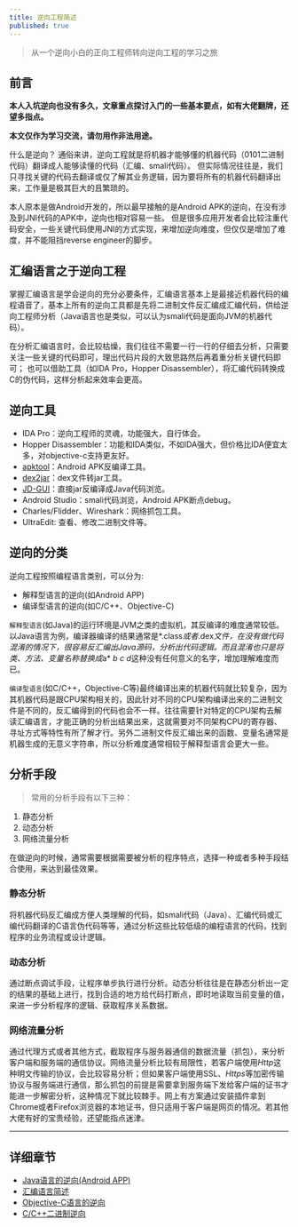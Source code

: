```yaml
---
title: 逆向工程简述
published: true
---
```

> 从一个逆向小白的正向工程师转向逆向工程的学习之旅

## 前言

**本人入坑逆向也没有多久，文章重点探讨入门的一些基本要点，如有大佬翻牌，还望多指点。**

**本文仅作为学习交流，请勿用作非法用途。**

什么是逆向？ 通俗来讲，逆向工程就是将机器才能够懂的机器代码（0101二进制代码）翻译成人能够读懂的代码（汇编、smali代码）。 但实际情况往往是，我们只寻找关键的代码去翻译或仅了解其业务逻辑，因为要将所有的机器代码翻译出来，工作量是极其巨大的且繁琐的。

本人原本是做Android开发的，所以最早接触的是Android APK的逆向，在没有涉及到JNI代码的APK中，逆向也相对容易一些。 但是很多应用开发者会比较注重代码安全，一些关键代码使用JNI的方式实现，来增加逆向难度，但仅仅是增加了难度，并不能阻挡reverse engineer的脚步。

## 汇编语言之于逆向工程

掌握汇编语言是学会逆向的充分必要条件，汇编语言基本上是最接近机器代码的编程语音了，基本上所有的逆向工具都是先将二进制文件反汇编成汇编代码，供给逆向工程师分析（Java语言也是类似，可以认为smali代码是面向JVM的机器代码）。

在分析汇编语言时，会比较枯燥，我们往往不需要一行一行的仔细去分析，只需要关注一些关键的代码即可，理出代码片段的大致思路然后再着重分析关键代码即可； 也可以借助工具（如IDA Pro，Hopper Disassembler），将汇编代码转换成C的伪代码，这样分析起来效率会更高。

## 逆向工具

- IDA Pro：逆向工程师的灵魂，功能强大，自行体会。
- Hopper Disassembler：功能和IDA类似，不如IDA强大，但价格比IDA便宜太多，对objective-c支持更友好。
- [apktool](https://ibotpeaches.github.io/Apktool/)：Android APK反编译工具。
- [dex2jar](https://github.com/DexPatcher/dex2jar)：dex文件转jar工具。
- [JD-GUI](http://java-decompiler.github.io/)：直接jar反编译成Java代码浏览。
- Android Studio：smali代码浏览，Android APK断点debug。
- Charles/Flidder、Wireshark：网络抓包工具。
- UltraEdit: 查看、修改二进制文件等。

## 逆向的分类

逆向工程按照编程语言类别，可以分为:

- 解释型语言的逆向(如Android APP)
- 编译型语言的逆向(如C/C++、Objective-C)

`解释型语言`(如Java)的运行环境是JVM之类的虚拟机，其反编译的难度通常较低。以Java语言为例，编译器编译的结果通常是*.class*或者*.dex*文件，在没有做代码混淆的情况下，很容易反汇编出Java源码，分析出代码逻辑。而且混淆也只是将类、方法、变量名称替换成*a* *b* *c* *d*这种没有任何意义的名字，增加理解难度而已。

`编译型语言`(如C/C++，Objective-C等)最终编译出来的机器代码就比较复杂，因为其机器代码是跟CPU架构相关的，因此针对不同的CPU架构编译出来的二进制文件是不同的，反汇编得到的代码也会不一样。往往需要针对特定的CPU架构去解读汇编语言，才能正确的分析出结果出来，这就需要对不同架构CPU的寄存器、寻址方式等特性有所了解才行。另外二进制文件反汇编出来的函数、变量名通常是机器生成的无意义字符串，所以分析难度通常相较于解释型语言会更大一些。

## 分析手段

> 常用的分析手段有以下三种：

1. 静态分析
2. 动态分析
3. 网络流量分析

在做逆向的时候，通常需要根据需要被分析的程序特点，选择一种或者多种手段结合使用，来达到最佳效果。

### 静态分析

将机器代码反汇编成方便人类理解的代码，如smali代码（Java）、汇编代码或汇编代码翻译的C语言伪代码等等，通过分析这些比较低级的编程语言的代码，找到程序的业务流程或设计逻辑。

### 动态分析

通过断点调试手段，让程序单步执行进行分析。动态分析往往是在静态分析出一定的结果的基础上进行，找到合适的地方给代码打断点，即时地读取当前变量的值，来进一步分析程序的逻辑、获取程序关系数据。

### 网络流量分析

通过代理方式或者其他方式，截取程序与服务器通信的数据流量（抓包），来分析客户端和服务端的通信协议。网络流量分析比较有局限性，若客户端使用*Http*这种明文传输的协议，会比较容易分析；但如果客户端使用SSL、*Https*等加密传输协议与服务端进行通信，那么抓包的前提是需要拿到服务端下发给客户端的证书才能进一步解密分析，这种情况下就比较棘手。网上有方案通过安装插件拿到Chrome或者Firefox浏览器的本地证书，但只适用于客户端是网页的情况。若其他大佬有好的宝贵经验，还望能指点迷津。

---

## 详细章节

- [Java语言的逆向(Android APP)](reverse-engineering-android)
- [汇编语言简述](reverse-engineering-asm)
- [Objective-C语言的逆向](reverse-engineering-oc)
- [C/C++二进制逆向](reverse-engineering-c_cxx)